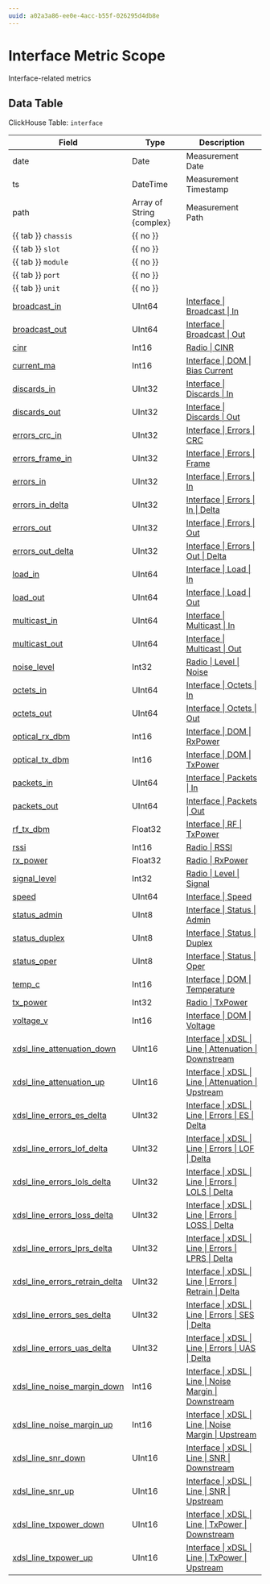 ```yaml
---
uuid: a02a3a86-ee0e-4acc-b55f-026295d4db8e
---
```

# Interface Metric Scope

Interface-related metrics

## Data Table

ClickHouse Table: `interface`

Field | Type | Description
--- | --- | ---
date | Date | Measurement Date
ts | DateTime | Measurement Timestamp
path | Array of String {complex} | Measurement Path
{{ tab }} `chassis` | {{ no }} | 
{{ tab }} `slot` | {{ no }} | 
{{ tab }} `module` | {{ no }} | 
{{ tab }} `port` | {{ no }} | 
{{ tab }} `unit` | {{ no }} | 
[broadcast_in](../types/interface/broadcast/in.md) | UInt64 | [Interface \| Broadcast \| In](../types/interface/broadcast/in.md)
[broadcast_out](../types/interface/broadcast/out.md) | UInt64 | [Interface \| Broadcast \| Out](../types/interface/broadcast/out.md)
[cinr](../types/radio/cinr.md) | Int16 | [Radio \| CINR](../types/radio/cinr.md)
[current_ma](../types/interface/dom/bias-current.md) | Int16 | [Interface \| DOM \| Bias Current](../types/interface/dom/bias-current.md)
[discards_in](../types/interface/discards/in.md) | UInt32 | [Interface \| Discards \| In](../types/interface/discards/in.md)
[discards_out](../types/interface/discards/out.md) | UInt32 | [Interface \| Discards \| Out](../types/interface/discards/out.md)
[errors_crc_in](../types/interface/errors/crc.md) | UInt32 | [Interface \| Errors \| CRC](../types/interface/errors/crc.md)
[errors_frame_in](../types/interface/errors/frame.md) | UInt32 | [Interface \| Errors \| Frame](../types/interface/errors/frame.md)
[errors_in](../types/interface/errors/in.md) | UInt32 | [Interface \| Errors \| In](../types/interface/errors/in.md)
[errors_in_delta](../types/interface/errors/in/delta.md) | UInt32 | [Interface \| Errors \| In \| Delta](../types/interface/errors/in/delta.md)
[errors_out](../types/interface/errors/out.md) | UInt32 | [Interface \| Errors \| Out](../types/interface/errors/out.md)
[errors_out_delta](../types/interface/errors/out/delta.md) | UInt32 | [Interface \| Errors \| Out \| Delta](../types/interface/errors/out/delta.md)
[load_in](../types/interface/load/in.md) | UInt64 | [Interface \| Load \| In](../types/interface/load/in.md)
[load_out](../types/interface/load/out.md) | UInt64 | [Interface \| Load \| Out](../types/interface/load/out.md)
[multicast_in](../types/interface/multicast/in.md) | UInt64 | [Interface \| Multicast \| In](../types/interface/multicast/in.md)
[multicast_out](../types/interface/multicast/out.md) | UInt64 | [Interface \| Multicast \| Out](../types/interface/multicast/out.md)
[noise_level](../types/radio/level/noise.md) | Int32 | [Radio \| Level \| Noise](../types/radio/level/noise.md)
[octets_in](../types/interface/octets/in.md) | UInt64 | [Interface \| Octets \| In](../types/interface/octets/in.md)
[octets_out](../types/interface/octets/out.md) | UInt64 | [Interface \| Octets \| Out](../types/interface/octets/out.md)
[optical_rx_dbm](../types/interface/dom/rxpower.md) | Int16 | [Interface \| DOM \| RxPower](../types/interface/dom/rxpower.md)
[optical_tx_dbm](../types/interface/dom/txpower.md) | Int16 | [Interface \| DOM \| TxPower](../types/interface/dom/txpower.md)
[packets_in](../types/interface/packets/in.md) | UInt64 | [Interface \| Packets \| In](../types/interface/packets/in.md)
[packets_out](../types/interface/packets/out.md) | UInt64 | [Interface \| Packets \| Out](../types/interface/packets/out.md)
[rf_tx_dbm](../types/interface/rf/txpower.md) | Float32 | [Interface \| RF \| TxPower](../types/interface/rf/txpower.md)
[rssi](../types/radio/rssi.md) | Int16 | [Radio \| RSSI](../types/radio/rssi.md)
[rx_power](../types/radio/rxpower.md) | Float32 | [Radio \| RxPower](../types/radio/rxpower.md)
[signal_level](../types/radio/level/signal.md) | Int32 | [Radio \| Level \| Signal](../types/radio/level/signal.md)
[speed](../types/interface/speed.md) | UInt64 | [Interface \| Speed](../types/interface/speed.md)
[status_admin](../types/interface/status/admin.md) | UInt8 | [Interface \| Status \| Admin](../types/interface/status/admin.md)
[status_duplex](../types/interface/status/duplex.md) | UInt8 | [Interface \| Status \| Duplex](../types/interface/status/duplex.md)
[status_oper](../types/interface/status/oper.md) | UInt8 | [Interface \| Status \| Oper](../types/interface/status/oper.md)
[temp_c](../types/interface/dom/temperature.md) | Int16 | [Interface \| DOM \| Temperature](../types/interface/dom/temperature.md)
[tx_power](../types/radio/txpower.md) | Int32 | [Radio \| TxPower](../types/radio/txpower.md)
[voltage_v](../types/interface/dom/voltage.md) | Int16 | [Interface \| DOM \| Voltage](../types/interface/dom/voltage.md)
[xdsl_line_attenuation_down](../types/interface/xdsl/line/attenuation/downstream.md) | UInt16 | [Interface \| xDSL \| Line \| Attenuation \| Downstream](../types/interface/xdsl/line/attenuation/downstream.md)
[xdsl_line_attenuation_up](../types/interface/xdsl/line/attenuation/upstream.md) | UInt16 | [Interface \| xDSL \| Line \| Attenuation \| Upstream](../types/interface/xdsl/line/attenuation/upstream.md)
[xdsl_line_errors_es_delta](../types/interface/xdsl/line/errors/es/delta.md) | UInt32 | [Interface \| xDSL \| Line \| Errors \| ES \| Delta](../types/interface/xdsl/line/errors/es/delta.md)
[xdsl_line_errors_lof_delta](../types/interface/xdsl/line/errors/lof/delta.md) | UInt32 | [Interface \| xDSL \| Line \| Errors \| LOF \| Delta](../types/interface/xdsl/line/errors/lof/delta.md)
[xdsl_line_errors_lols_delta](../types/interface/xdsl/line/errors/lols/delta.md) | UInt32 | [Interface \| xDSL \| Line \| Errors \| LOLS \| Delta](../types/interface/xdsl/line/errors/lols/delta.md)
[xdsl_line_errors_loss_delta](../types/interface/xdsl/line/errors/loss/delta.md) | UInt32 | [Interface \| xDSL \| Line \| Errors \| LOSS \| Delta](../types/interface/xdsl/line/errors/loss/delta.md)
[xdsl_line_errors_lprs_delta](../types/interface/xdsl/line/errors/lprs/delta.md) | UInt32 | [Interface \| xDSL \| Line \| Errors \| LPRS \| Delta](../types/interface/xdsl/line/errors/lprs/delta.md)
[xdsl_line_errors_retrain_delta](../types/interface/xdsl/line/errors/retrain/delta.md) | UInt32 | [Interface \| xDSL \| Line \| Errors \| Retrain \| Delta](../types/interface/xdsl/line/errors/retrain/delta.md)
[xdsl_line_errors_ses_delta](../types/interface/xdsl/line/errors/ses/delta.md) | UInt32 | [Interface \| xDSL \| Line \| Errors \| SES \| Delta](../types/interface/xdsl/line/errors/ses/delta.md)
[xdsl_line_errors_uas_delta](../types/interface/xdsl/line/errors/uas/delta.md) | UInt32 | [Interface \| xDSL \| Line \| Errors \| UAS \| Delta](../types/interface/xdsl/line/errors/uas/delta.md)
[xdsl_line_noise_margin_down](../types/interface/xdsl/line/noise-margin/downstream.md) | Int16 | [Interface \| xDSL \| Line \| Noise Margin \| Downstream](../types/interface/xdsl/line/noise-margin/downstream.md)
[xdsl_line_noise_margin_up](../types/interface/xdsl/line/noise-margin/upstream.md) | Int16 | [Interface \| xDSL \| Line \| Noise Margin \| Upstream](../types/interface/xdsl/line/noise-margin/upstream.md)
[xdsl_line_snr_down](../types/interface/xdsl/line/snr/downstream.md) | UInt16 | [Interface \| xDSL \| Line \| SNR \| Downstream](../types/interface/xdsl/line/snr/downstream.md)
[xdsl_line_snr_up](../types/interface/xdsl/line/snr/upstream.md) | UInt16 | [Interface \| xDSL \| Line \| SNR \| Upstream](../types/interface/xdsl/line/snr/upstream.md)
[xdsl_line_txpower_down](../types/interface/xdsl/line/txpower/downstream.md) | UInt16 | [Interface \| xDSL \| Line \| TxPower \| Downstream](../types/interface/xdsl/line/txpower/downstream.md)
[xdsl_line_txpower_up](../types/interface/xdsl/line/txpower/upstream.md) | UInt16 | [Interface \| xDSL \| Line \| TxPower \| Upstream](../types/interface/xdsl/line/txpower/upstream.md)

